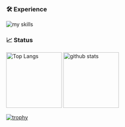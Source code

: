 ### 🛠 Experience
<img alt="my skills" src="https://skillicons.dev/icons?theme=light&perline=8&i=html,css,sass,tailwind,js,ts,react,nextjs,nodejs,php,laravel,vite,git,github,figma" />

### 📈 Status
<p align="left"> 
  <img alt="Top Langs" height="150px" src="https://github-readme-stats.vercel.app/api/top-langs/?username=Ysk-b&layout=compact&show_icons=true" />
  <img alt="github stats" height="150px" src="https://github-readme-stats.vercel.app/api?username=Ysk-b" />
</p>

[![trophy](https://github-profile-trophy.vercel.app/?username=Ysk-b&margin-w=5)](https://github.com/Ysk-b/)
